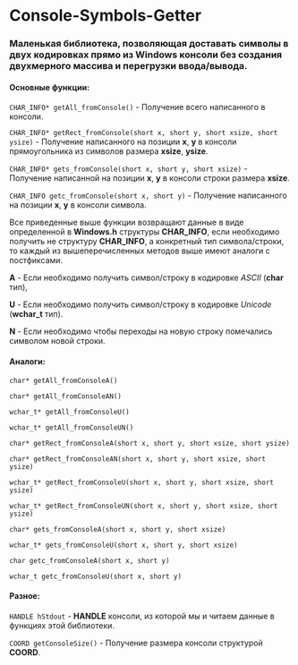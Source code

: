 # Console-Symbols-Getter
### Маленькая библиотека, позволяющая доставать символы в двух кодировках прямо из Windows консоли без создания двухмерного массива и перегрузки ввода/вывода.


#### **Основные функции:**

`CHAR_INFO* getAll_fromConsole()` - Получение всего написанного в консоли.

`CHAR_INFO* getRect_fromConsole(short x, short y, short xsize, short ysize)` - Получение написанного на позиции **x**, **y** в консоли прямоугольника из символов размера **xsize**, **ysize**.

`CHAR_INFO* gets_fromConsole(short x, short y, short xsize)` - Получение написанной на позиции **x**, **y** в консоли строки размера **xsize**.

`CHAR_INFO getc_fromConsole(short x, short y)` - Получение написанного на позиции **x**, **y** в консоли символа.

Все приведенные выше функции возвращают данные в виде определенной в **Windows.h** структуры **CHAR_INFO**, если необходимо получить не структуру **CHAR_INFO**, а конкретный тип символа/строки, то каждый из вышеперечисленных методов выше имеют аналоги с постфиксами.

**A** - Если необходимо получить символ/строку в кодировке *ASCII* (**char** тип),

**U** - Если необходимо получить символ/строку в кодировке *Unicode* (**wchar_t** тип).

**N** - Если необходимо чтобы переходы на новую строку помечались символом новой строки.

#### **Аналоги:**

`char* getAll_fromConsoleA()`

`char* getAll_fromConsoleAN()`

`wchar_t* getAll_fromConsoleU()`

`wchar_t* getAll_fromConsoleUN()`

`char* getRect_fromConsoleA(short x, short y, short xsize, short ysize)`

`char* getRect_fromConsoleAN(short x, short y, short xsize, short ysize)`

`wchar_t* getRect_fromConsoleU(short x, short y, short xsize, short ysize)`

`wchar_t* getRect_fromConsoleUN(short x, short y, short xsize, short ysize)`

`char* gets_fromConsoleA(short x, short y, short xsize)`

`wchar_t* gets_fromConsoleU(short x, short y, short xsize)`

`char getc_fromConsoleA(short x, short y)`

`wchar_t getc_fromConsoleU(short x, short y)`


#### **Разное:**

`HANDLE hStdout` - **HANDLE** консоли, из которой мы и читаем данные в функциях этой библиотеки.

`COORD getConsoleSize()` - Получение размера консоли структурой **COORD**.
